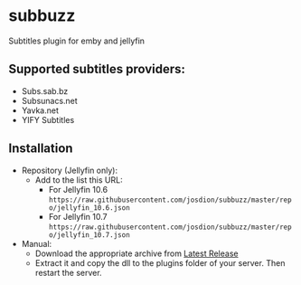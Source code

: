 # subbuzz
Subtitles plugin for emby and jellyfin

## Supported subtitles providers:
* Subs.sab.bz
* Subsunacs.net
* Yavka.net
* YIFY Subtitles

## Installation
- Repository (Jellyfin only):
  - Add to the list this URL:
    - For Jellyfin 10.6 `https://raw.githubusercontent.com/josdion/subbuzz/master/repo/jellyfin_10.6.json`
    - For Jellyfin 10.7 `https://raw.githubusercontent.com/josdion/subbuzz/master/repo/jellyfin_10.7.json`
- Manual:
  - Download the appropriate archive from [Latest Release](https://github.com/josdion/subbuzz/releases/latest)
  - Extract it and copy the dll to the plugins folder of your server. Then restart the server.    
